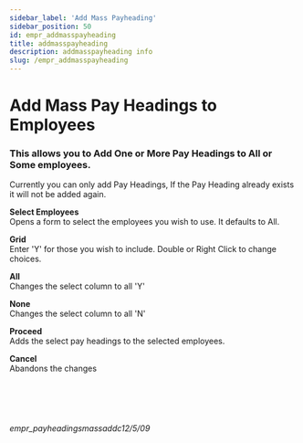 ```yaml
---
sidebar_label: 'Add Mass Payheading'
sidebar_position: 50
id: empr_addmasspayheading
title: addmasspayheading
description: addmasspayheading info
slug: /empr_addmasspayheading
---
```


# Add Mass Pay Headings to Employees

### This allows you to Add One or More Pay Headings to All or Some employees.
Currently you can only add Pay Headings, If the Pay Heading already exists it will not be added again.

**Select Employees**  
Opens a form to select the employees you wish to use. It defaults to All.

**Grid**  
Enter 'Y' for those you wish to include. Double or Right Click to change choices.

**All**  
Changes the select column to all 'Y'

**None**  
Changes the select column to all 'N'

**Proceed**  
Adds the select pay headings to the selected employees.

**Cancel**  
Abandons the changes
<br/>
<br/>
<br/>
<br/>
<br/>
###### empr_payheadingsmassaddc12/5/09